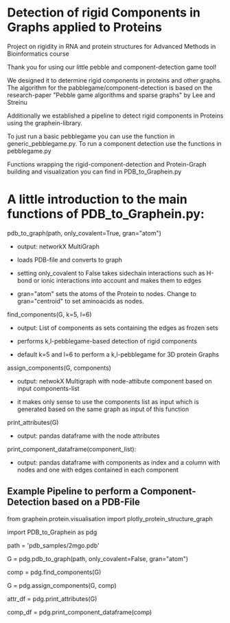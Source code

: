 # Detection of rigid Components in Graphs applied to Proteins

Project on rigidity in RNA and protein structures for Advanced Methods in Bioinformatics course

Thank you for using our little pebble and component-detection game tool!

We designed it to determine rigid components in proteins and other graphs.
The algorithm for the pabblegame/component-detection is based on the research-paper "Pebble game algorithms and sparse graphs"
by Lee and Streinu

Additionally we established a pipeline to detect rigid components in Proteins using the graphein-library.

To just run a basic pebblegame you can use the function in generic_pebblegame.py.
To run a component detection use the functions in pebblegame.py

Functions wrapping the rigid-component-detection and Protein-Graph building and visualization you can find in PDB_to_Graphein.py

# A little introduction to the main functions of PDB_to_Graphein.py:

pdb_to_graph(path, only_covalent=True, gran="atom")

- output: networkX MultiGraph

- loads PDB-file and converts to graph
- setting only_covalent to False takes sidechain interactions such as H-bond or ionic interactions into account and makes them to edges
- gran="atom" sets the atoms of the Protein to nodes. Change to gran="centroid" to set aminoacids as nodes.

find_components(G, k=5, l=6)

- output: List of components as sets containing the edges as frozen sets

- performs k,l-pebblegame-based detection of rigid components
- default k=5 and l=6 to perform a k,l-pebblegame for 3D protein Graphs

assign_components(G, components)

- output: netwokX Multigraph with node-attibute component based on input components-list

- it makes only sense to use the components list as input which is generated based on the same graph as input of this function

print_attributes(G)

- output: pandas dataframe with the node attributes

print_component_dataframe(component_list):

- output: pandas dataframe with components as index and a column with nodes and one with edges contained in each component


## Example Pipeline to perform a Component-Detection based on a PDB-File

from graphein.protein.visualisation import plotly_protein_structure_graph

import PDB_to_Graphein as pdg

path = 'pdb_samples/2mgo.pdb'

G = pdg.pdb_to_graph(path, only_covalent=False, gran="atom")

comp = pdg.find_components(G)

G = pdg.assign_components(G, comp)

attr_df = pdg.print_attributes(G)

comp_df = pdg.print_component_dataframe(comp)




  



